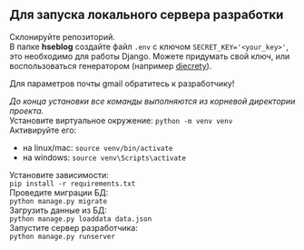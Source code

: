 ## Для запуска локального сервера разработки  
Склонируйте репозиторий.  
В папке **hseblog** создайте файл `.env` с ключом `SECRET_KEY='<your_key>'`, это необходимо для работы Django. Можете придумать свой ключ, или воспользоваться генератором (например [djecrety](https://djecrety.ir/)).

Для параметров почты gmail обратитесь к разработчику!

*До конца установки все команды выполняются из корневой директории проекта.*  
Установите виртуальное окружение: `python -m venv venv`  
Активируйте его:
- на linux/mac: `source venv/bin/activate`  
- на windows: `source venv\Scripts\activate`

Установите зависимости:  
`pip install -r requirements.txt`  
Проведите миграции БД:  
`python manage.py migrate`  
Загрузить данные из БД:  
`python manage.py loaddata data.json`  
Запустите сервер разработчика:  
`python manage.py runserver`